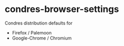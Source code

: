 # condres-browser-settings
Condres distribution defaults for
- Firefox / Palemoon
- Google-Chrome / Chromium
